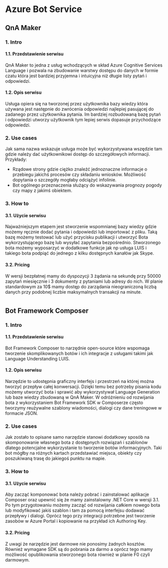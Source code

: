 # Azure Bot Service

## QnA Maker
### 1. Intro 
####  1.1. Przedstawienie serwisu
QnA Maker to jedna z usług wchodzących w skład Azure Cognitive Services Language i pozwala na zbudowanie warstwy dostępu do danych w formie czatu która jest bardziej przyjemna i intuicyjna niż długie listy pytań i odpowiedzi.
####   1.2. Opis serwisu
Usługa opiera się na tworzonej przez użytkownika bazy wiedzy która używana jest następnie do zwrócenia odpowiedzi najlepiej pasującej do zadanego przez użytkownika pytania. Im bardziej rozbudowaną bazę pytań i odpowiedzi utworzy użytkownik tym lepiej serwis dopasuje przychodzące odpowiedzi.
### 2. Use cases
Jak sama nazwa wskazuje usługa może być wykorzystywana wszędzie tam gdzie należy dać użytkownikowi dostęp do szczegółowych informacji. Przykłady:
- Rządowe strony gdzie ciężko znaleźć jednoznaczne informacje o przebiegu jakichś procesów czy składaniu wniosków. Możliwość dopytania o szczegóły mogłaby odciążyć infolinie.
- Bot ogólnego przeznaczenia służący do wskazywania prognozy pogody czy mapy z jakimś obiektem.

### 3. How to
####   3.1. Użycie serwisu
Najważniejszym etapem jest stworzenie wspomnianej bazy wiedzy gdzie możemy ręcznie dodać pytania i odpowiedzi lub importować z pliku. Taką bazę możemy testować lub użyć przycisku publikacji i utworzyć Bota wykorzystującego bazę lub wysyłać zapytania bezpośrednio. Stworzonego bota możemy wyposarzyć w dodatkowe funkcje jak np usługa LUIS i takiego bota podpiąć do jednego z kilku dostępnych kanałów jak Skype.
####   3.2. Pricing
W wersji bezpłatnej mamy do dyspozycji 3 żądania na sekundę przy 50000 zapytań miesięcznie i 3 dokumenty z pytaniami lub adresy do nich. W planie standardowym za 10$ mamy dostęp do zarządania nieograniczoną liczbą danych przy podobnej liczbie maksymalnych transakcji na minute.

#
## Bot Framework Composer

### 1. Intro 
####  1.1. Przedstawienie serwisu
Bot Framework Composer to narzędnie open-source które wspomaga tworzenie skomplikowanych botów i ich integracje z usługami takimi jak Language Understanding LUIS.
####   1.2. Opis serwisu
Narzędzie to udostępnia graficzny interfejs i przestrzeń na której można tworzyć przepływ całej konwersacji. Dzięki temu bez potrzeby pisania kodu możemy utworzyć bota i sprawić aby wykorzystywał Language Generation lub baze wiedzy zbudowaną w QnA Maker. W odróżnieniu od rozwijania bota z wykorzystaniem Bot Framework SDK w Composerze często tworzymy reużywalne szablony wiadomości, dialogi czy dane treningowe w formacie JSON.
### 2. Use cases
Jak zostało to opisane samo narzędzie stanowi dodatkowy sposób na skomponowanie własnego bota z dostępnych rozwiązań i szablonów dlatego potencjalne wykorzystanie to tworzenie botów informacyjnych. Taki bot mógłby na różnych kartach przedstawiać miejsca, obiekty czy poszukiwaną trasę do jakiegoś punktu na mapie. 

### 3. How to
####   3.1. Użycie serwisu
Aby zacząć komponować bota należy pobrać i zainstalować aplikacje Composer oraz upewnić się że mamy zainstalowny .NET Core w wersji 3.1. Po tym przygotowaniu możemy zacząć od rozwijania całkiem nowego bota lub modyfikować jakiś szablon i tam za pomocą interfejsu dodawać przepływy i dialogi. Oprócz tego przy integracji potrzebne jest tworzenie zasobów w Azure Portal i kopiowanie na przykład ich Authoring Key.
####   3.2. Pricing
Z uwagi że narzędzie jest darmowe nie ponosimy żadnych kosztów. Również wymagane SDK są do pobrania za darmo a oprócz tego mamy możliwość opublikowania stworzonego bota również w planie F0 czyli darmowym.
